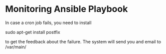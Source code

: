 # Monitoring Ansible Playbook

In case a cron job fails, you need to install 

sudo apt-get install postfix

to get the feedback about the failure. The system will send you and email to 
/var/main/<username>